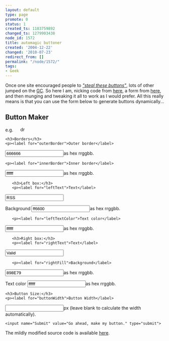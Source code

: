 ```yaml
---
layout: default
type: page
promote: 0
status: 1
created_ts: 1103759892
changed_ts: 1279903438
node_id: 1572
title: automagic buttoner
created: '2004-12-22'
changed: '2010-07-23'
redirect_from: []
permalink: "/node/1572/"
tags:
- Geek
---
```

<p>
Once one site encouraged people to <a href="http://www.gtmcknight.com/buttons/" title="steal these buttons"><i>"steal these buttons"</i></a>, lots of other jumped on the <a href="http://www.b3ta.com/" title="glass coke - kinda like a transparent bandwagon">GC</a>.  So here I am, nicking code from <a href="http://minimalverbosity.com/2003/May/19/buttons.htm" title="minimal verbosity's buttoner script">here</a>, a form from <a href="http://kalsey.com/tools/buttonmaker/" title="Adam Kalsey's buttoner form">here</a>, and then munging and tweaking it all to work as I would prefer.  All this really means is that you can use the form below to generate buttons dynamically...
</p>
<!--break-->
  <form method="POST" action="/extras/buttoner/button.php" name="form1"> 
    <h2>Button Maker</h2>
    e.g. <img src="/extras/buttoner/button.php?random=true" alt="" id="generated" height="15" title="rss valid">
    <img src="http://anjackson.net/extras/buttoner/button.php?leftText=drupal&leftFill=0000aa&rightText=powered&rightFill=ffffff&rightTextColor=0000aa" alt="drupal powered" id="generated" height="15" title="drupal powered">

	<h3>Borders</h3>
    <p><label for="outerBorder">Outer border</label>
<input name="outerBorder" id="col0" value="666666" size="20" onfocus="setCursor(0);" onblur="colorStore('0');" type="text">as hex rrggbb.</p>

    <p><label for="innerBorder">Inner border</label>
<input name="innerBorder" id="col1" value="ffffff" size="20" onfocus="setCursor(1);" onblur="colorStore('1');" type="text">as hex rrggbb.</p>
	<div class="twocol rel">

       <h3>Left box:</h3>
       <p><label for="leftText">Text</label>
<input name="leftText" id="leftText2" value="RSS" size="20" type="text"></p>
       <p><label for="leftFill">Background</label>
<input name="leftFill" id="col2" value="ff6600" size="20" onfocus="setCursor(2);" onblur="colorStore('2');" type="text">as hex rrggbb.</p>

       <p><label for="leftTextColor">Text color</label>
<input name="leftTextColor" id="col3" value="ffffff" size="20" onfocus="setCursor(3);" onblur="colorStore('3');" type="text">as hex rrggbb.</p>
	</div>
	<div class="twocol rel">

       <h3>Right box:</h3>
       <p><label for="rightText">Text</label>
<input name="rightText" id="rightText" value="Valid" size="20" type="text"></p>

       <p><label for="rightFill">Background</label>
<input name="rightFill" id="col4" value="898E79" size="20" onfocus="setCursor(4);" onblur="colorStore('4');" type="text">as hex rrggbb.</p>
       <p><label for="rightTextColor">Text color</label>
<input name="rightTextColor" id="col5" value="ffffff" size="20" onfocus="setCursor(5);" onblur="colorStore('5');" type="text">as hex rrggbb.</p>

	<h3>Button Size:</h3>
    <p><label for="buttonWidth">Button Width</label>
<input name="buttonWidth" id="col0" value="" size="20" onfocus="setCursor(0);" onblur="colorStore('0');" type="text">px (leave blank to calculate the width automatically).</p>
	</div>

    <input name="Submit" value="Go ahead, make my button." type="submit">
  </form>

<p>
The mildly modified source code is available <a href="/extras/buttoner/button.phps" title="buttoner source code">here</a>.
</p>
